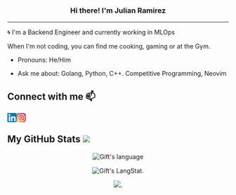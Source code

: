 <!-- Heading -->
<h3 align="center">Hi there! I'm Julian Ramirez</h3>
<!-- Profile Views -->

 <!-- About section -->

---
🌀 I'm a Backend Engineer and currently working in MLOps

When I'm not coding, you can find me cooking, gaming or at the Gym.


<!-- code gif-->

- Pronouns: He/Him   

- Ask me about: Golang, Python, C++. Competitive Programming, Neovim

<!-- About section: END -->
 
 ## Connect with me 📫

<a href="https://www.linkedin.com/in/julian-david-ramirez-lopera/">
  <img align="left" src="https://raw.githubusercontent.com/Drew138/Drew138/master/assets/linkedin.svg" alt="Julian | LinkedIn" width="21px"/>
</a>
<a href="https://www.instagram.com/midori_mp4/">
  <img align="left" src="https://raw.githubusercontent.com/Drew138/Drew138/master/assets/instagram.svg" alt="Julian | Instagram" width="21px"/>
</a>
<br/>
 
 
  <!-- GitHub section -->

 ##  My GitHub Stats <img src = "https://i.pinimg.com/originals/65/c4/f4/65c4f452571be1261e9c623f7da488ac.gif" width = 35px> 
 
 <div align="center">
   <img align="center" src="https://github-readme-stats.vercel.app/api/top-langs?username=jdramirezl&langs_count=10&show_icons=true&locale=en&layout=compact&theme=light" alt="Gift's language" height="192px"  width="500px"/>
 
   <img align="center" src="https://github-readme-streak-stats.herokuapp.com/?user=jdramirezl" alt="Gift's LangStat" />. 
   
 <img src="https://github-readme-stats.anuraghazra1.vercel.app/api?username=jdramirezl&show_icons=true" />. 
 

</div>


<!-- GitHub section: END -->



<!-- THE END -->
